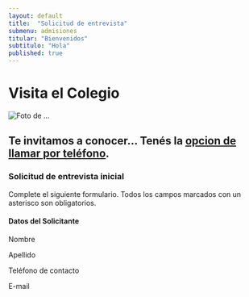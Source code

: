```yaml
---
layout: default
title:  "Solicitud de entrevista"
submenu: admisiones
titular: "Bienvenidos"
subtitulo: "Hola"
published: true
---
```


# Visita el Colegio

![Foto de ...](http://placeimg.com/720/300/people)

## Te invitamos a conocer… Tenés la [opcion de llamar por teléfono](/admisiones/contacto).




### Solicitud de entrevista inicial

Complete el siguiente formulario. Todos los campos marcados con un asterisco son obligatorios.



#### Datos del Solicitante

Nombre

Apellido

Teléfono de contacto

E-mail

